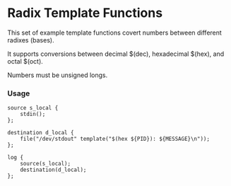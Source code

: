 # Radix Template Functions

This set of example template functions covert numbers between different radixes (bases).

It supports conversions between decimal $(dec), hexadecimal $(hex), and octal $(oct).

Numbers must be unsigned longs.

### Usage

```
source s_local {
    stdin();
};

destination d_local {
    file("/dev/stdout" template("$(hex ${PID}): ${MESSAGE}\n"));
};

log {
    source(s_local);
    destination(d_local);
};
```
